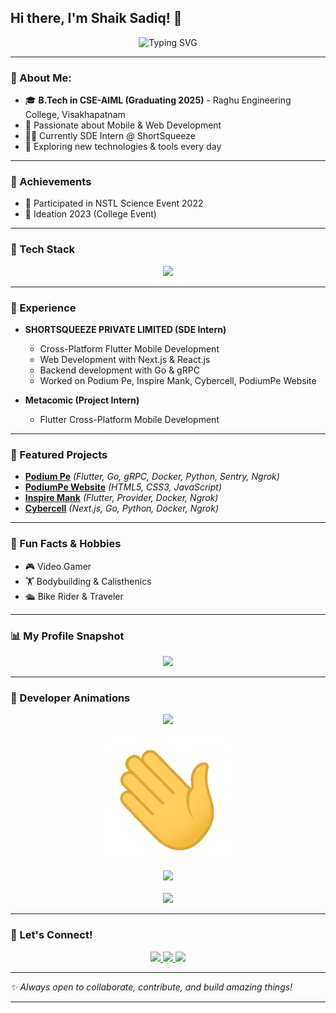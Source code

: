 ## Hi there, I'm Shaik Sadiq! 👋

<p align="center">
  <img src="https://readme-typing-svg.demolab.com?font=Fira+Code&weight=600&size=24&pause=1000&center=true&vCenter=true&width=435&lines=Full-Stack+Developer;Flutter+%26+Web+Developer;Backend+%26+gRPC+Enthusiast;SDE+Intern+%40ShortSqueeze;Always+Learning+%26+Building" alt="Typing SVG" />
</p>

---

### 📝 About Me:
- 🎓 **B.Tech in CSE-AIML (Graduating 2025)** - Raghu Engineering College, Visakhapatnam
- 🚀 Passionate about Mobile & Web Development
- 👨‍💼 Currently SDE Intern @ ShortSqueeze
- 🌟 Exploring new technologies & tools every day

---

### 🎯 Achievements
- 🌊 Participated in NSTL Science Event 2022
- 🔧 Ideation 2023 (College Event)

---

### 🔧 Tech Stack

<p align="center">
  <img src="https://skillicons.dev/icons?i=flutter,dart,react,nextjs,go,python,docker,git,html,css,figma,js,grpc" />
</p>

---

### 📅 Experience

- **SHORTSQUEEZE PRIVATE LIMITED (SDE Intern)**
  - Cross-Platform Flutter Mobile Development
  - Web Development with Next.js & React.js
  - Backend development with Go & gRPC
  - Worked on Podium Pe, Inspire Mank, Cybercell, PodiumPe Website

- **Metacomic (Project Intern)**
  - Flutter Cross-Platform Mobile Development

---

### 🔹 Featured Projects

- **[Podium Pe](https://www.podiumpe.com/)** *(Flutter, Go, gRPC, Docker, Python, Sentry, Ngrok)*
- **[PodiumPe Website](https://www.podiumpe.com/download-now.html)** *(HTML5, CSS3, JavaScript)*
- **[Inspire Mank](https://play.google.com/store/apps/details?id=space.shortsqueeze.inspire.inspire_scholarship)** *(Flutter, Provider, Docker, Ngrok)*
- **[Cybercell](http://139.59.58.230:3001/)** *(Next.js, Go, Python, Docker, Ngrok)*

---

### 🌟 Fun Facts & Hobbies
- 🎮 Video Gamer
- 🏋️ Bodybuilding & Calisthenics
- 🛳️ Bike Rider & Traveler

---

### 📊 My Profile Snapshot

<p align="center">
  <img src="https://github-readme-streak-stats.herokuapp.com/?user=mohidsk&theme=radical&hide_border=true" />
</p>

---

### 🔧 Developer Animations

<p align="center">
  <img src="https://cdn.dribbble.com/users/1162077/screenshots/3848914/programmer.gif" width="400" />
  <br><br>
  <img src="https://raw.githubusercontent.com/ABSphreak/ABSphreak/master/gifs/Hi.gif" width="200" />
  <br><br>
  <img src="https://media.giphy.com/media/qgQUggAC3Pfv687qPC/giphy.gif" width="400" />
  <br><br>
  <img src="https://cdn.dribbble.com/users/730703/screenshots/3643904/comp_2.gif" width="400" />
</p>

---

### 📢 Let's Connect!

<p align="center">
  <a href="https://www.linkedin.com/in/shaik-sadiq-890078204/" target="_blank">
    <img src="https://img.shields.io/badge/LinkedIn-blue?style=for-the-badge&logo=linkedin" />
  </a>
  <a href="mailto:ssk138848@gmail.com">
    <img src="https://img.shields.io/badge/Gmail-D14836?style=for-the-badge&logo=gmail&logoColor=white" />
  </a>
  <a href="https://github.com/mohidsk">
    <img src="https://img.shields.io/badge/GitHub-100000?style=for-the-badge&logo=github&logoColor=white" />
  </a>
</p>

---

_✨ Always open to collaborate, contribute, and build amazing things!_

---
